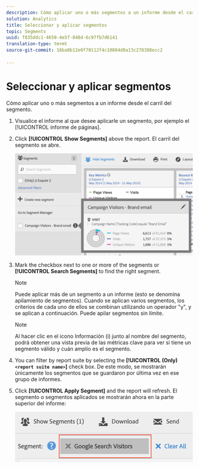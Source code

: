 ```yaml
---
description: Cómo aplicar uno o más segmentos a un informe desde el carril del segmento.
solution: Analytics
title: Seleccionar y aplicar segmentos
topic: Segments
uuid: f835ddc1-4650-4e5f-848d-6c97fb7d6141
translation-type: tm+mt
source-git-commit: 16ba0b12e0f70112f4c10804d0a13c278388ecc2

---
```



# Seleccionar y aplicar segmentos

Cómo aplicar uno o más segmentos a un informe desde el carril del segmento.

1. Visualice el informe al que desee aplicarle un segmento, por ejemplo el [!UICONTROL informe de páginas].
1. Click **[!UICONTROL Show Segments]** above the report. El carril del segmento se abre.

   ![](assets/segment_rail.png)

1. Mark the checkbox next to one or more of the segments or **[!UICONTROL Search Segments]** to find the right segment.

   >[!NOTE]
   >
   >Puede aplicar más de un segmento a un informe (esto se denomina apilamiento de segmentos). Cuando se aplican varios segmentos, los criterios de cada uno de ellos se combinan utilizando un operador "y", y se aplican a continuación. Puede apilar segmentos sin límite.

   >[!NOTE]
   >
   >Al hacer clic en el icono Información (i) junto al nombre del segmento, podrá obtener una vista previa de las métricas clave para ver si tiene un segmento válido y cuán amplio es el segmento.

1. You can filter by report suite by selecting the **[!UICONTROL (Only)`<report suite name>`]** check box. De este modo, se mostrarán únicamente los segmentos que se guardaron por última vez en ese grupo de informes.
1. Click **[!UICONTROL Apply Segment]** and the report will refresh. El segmento o segmentos aplicados se mostrarán ahora en la parte superior del informe:

   ![](assets/applied_segments.png)

